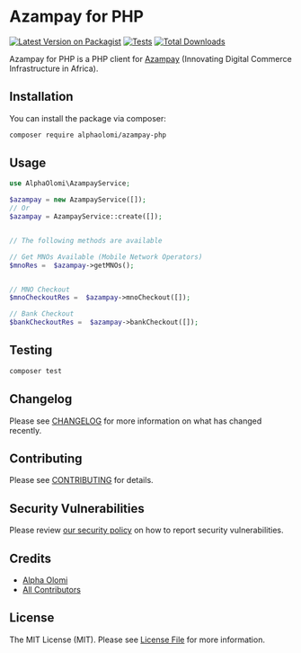 # Azampay for PHP

[![Latest Version on Packagist](https://img.shields.io/packagist/v/alphaolomi/azampay-php.svg?style=flat-square)](https://packagist.org/packages/alphaolomi/azampay-php)
[![Tests](https://img.shields.io/github/actions/workflow/status/alphaolomi/azampay-php/run-tests.yml?branch=main&label=tests&style=flat-square)](https://github.com/alphaolomi/azampay-php/actions/workflows/run-tests.yml)
[![Total Downloads](https://img.shields.io/packagist/dt/alphaolomi/azampay-php.svg?style=flat-square)](https://packagist.org/packages/alphaolomi/azampay-php)

Azampay for PHP is a PHP client for [Azampay](https://azampay.com/) (Innovating Digital Commerce Infrastructure in Africa).

## Installation

You can install the package via composer:

```bash
composer require alphaolomi/azampay-php
```

## Usage

```php
use AlphaOlomi\AzampayService;

$azampay = new AzampayService([]);
// Or
$azampay = AzampayService::create([]);


// The following methods are available

// Get MNOs Available (Mobile Network Operators)
$mnoRes =  $azampay->getMNOs();


// MNO Checkout
$mnoCheckoutRes =  $azampay->mnoCheckout([]);

// Bank Checkout
$bankCheckoutRes =  $azampay->bankCheckout([]);
```

## Testing

```bash
composer test
```

## Changelog

Please see [CHANGELOG](CHANGELOG.md) for more information on what has changed recently.

## Contributing

Please see [CONTRIBUTING](https://github.com/spatie/.github/blob/main/CONTRIBUTING.md) for details.

## Security Vulnerabilities

Please review [our security policy](../../security/policy) on how to report security vulnerabilities.

## Credits

- [Alpha Olomi](https://github.com/alphaolomi)
- [All Contributors](../../contributors)

## License

The MIT License (MIT). Please see [License File](LICENSE.md) for more information.
